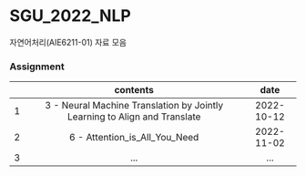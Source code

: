# SGU_2022_NLP
자연어처리(AIE6211-01) 자료 모음

### Assignment 
||contents|date|
|:---:|:---:|:---:|
|1|3 - Neural Machine Translation by Jointly Learning to Align and Translate|2022-10-12|
|2|6 - Attention_is_All_You_Need|2022-11-02|
|3|...|...|